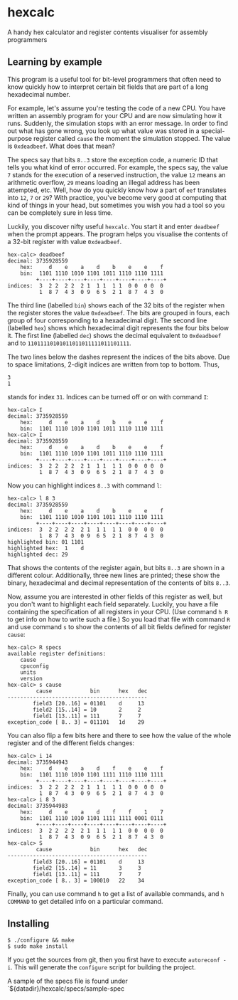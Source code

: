 # hexcalc
A handy hex calculator and register contents visualiser for assembly programmers

## Learning by example

This program is a useful tool for bit-level programmers that often need to know
quickly how to interpret certain bit fields that are part of a long hexadecimal
number.

For example, let's assume you're testing the code of a new CPU.  You have
written an assembly program for your CPU and are now simulating how it runs.
Suddenly, the simulation stops with an error message.  In order to find out
what has gone wrong, you look up what value was stored in a special-purpose
register called `cause` the moment the simulation stopped.  The value is
`0xdeadbeef`.  What does that mean?

The specs say that bits `8..3` store the exception code, a numeric ID that
tells you what kind of error occurred.  For example, the specs say, the value
`7` stands for the execution of a reserved instruction, the value `12` means an
arithmetic overflow, `29` means loading an illegal address has been attempted,
etc.  Well, how do you quickly know how a part of `eef` translates into `12`,
`7` or `29`?  With practice, you've become very good at computing that kind of
things in your head, but sometimes you wish you had a tool so you can be
completely sure in less time.

Luckily, you discover nifty useful `hexcalc`.  You start it and enter
`deadbeef` when the prompt appears.  The program helps you visualise the
contents of a 32-bit register with value `0xdeadbeef`.

```
hex-calc> deadbeef
decimal: 3735928559
    hex:     d    e    a    d    b    e    e    f
    bin:  1101 1110 1010 1101 1011 1110 1110 1111
         +----+----+----+----+----+----+----+----+
indices:  3  2 2  2 2  2 1  1 1  1 1  0 0  0 0  0
          1  8 7  4 3  0 9  6 5  2 1  8 7  4 3  0
```

The third line (labelled `bin`) shows each of the 32 bits of the register when
the register stores the value `0xdeadbeef`.  The bits are grouped in fours,
each group of four corresponding to a hexadecimal digit.  The second line
(labelled `hex`) shows which hexadecimal digit represents the four bits below
it.  The first line (labelled `dec`) shows the decimal equivalent to
`0xdeadbeef` and to `11011110101011011011111011101111`.

The two lines below the dashes represent the indices of the bits above.  Due to
space limitations, 2-digit indices are written from top to bottom.  Thus,

```
3
1
```

stands for index `31`.  Indices can be turned off or on with command `I`:

```
hex-calc> I
decimal: 3735928559
    hex:     d    e    a    d    b    e    e    f
    bin:  1101 1110 1010 1101 1011 1110 1110 1111
hex-calc> I
decimal: 3735928559
    hex:     d    e    a    d    b    e    e    f
    bin:  1101 1110 1010 1101 1011 1110 1110 1111
         +----+----+----+----+----+----+----+----+
indices:  3  2 2  2 2  2 1  1 1  1 1  0 0  0 0  0
          1  8 7  4 3  0 9  6 5  2 1  8 7  4 3  0
```

Now you can highlight indices `8..3` with command `l`:

```
hex-calc> l 8 3
decimal: 3735928559
    hex:     d    e    a    d    b    e    e    f
    bin:  1101 1110 1010 1101 1011 1110 1110 1111
         +----+----+----+----+----+----+----+----+
indices:  3  2 2  2 2  2 1  1 1  1 1  0 0  0 0  0
          1  8 7  4 3  0 9  6 5  2 1  8 7  4 3  0
highlighted bin: 01 1101
highlighted hex:  1    d
highlighted dec: 29
```

That shows the contents of the register again, but bits `8..3` are shown in a
different colour.  Additionally, three new lines are printed; these show the
binary, hexadecimal and decimal representation of the contents of bits `8..3`.

Now, assume you are interested in other fields of this register as well, but
you don't want to highlight each field separately.  Luckily, you have a file
containing the specification of all registers in your CPU. (Use command `h R`
to get info on how to write such a file.)  So you load that file with command
`R` and use command `s` to show the contents of all bit fields defined for
register `cause`:

```
hex-calc> R specs
available register definitions:
    cause
    cpuconfig
    units
    version
hex-calc> s cause
         cause            bin      hex   dec
--------------------------------------------
        field3 [20..16] = 01101    d     13
        field2 [15..14] = 10       2     2
        field1 [13..11] = 111      7     7
exception_code [ 8.. 3] = 011101   1d    29
```

You can also flip a few bits here and there to see how the value of the whole
register and of the different fields changes:

```
hex-calc> i 14
decimal: 3735944943
    hex:     d    e    a    d    f    e    e    f
    bin:  1101 1110 1010 1101 1111 1110 1110 1111
         +----+----+----+----+----+----+----+----+
indices:  3  2 2  2 2  2 1  1 1  1 1  0 0  0 0  0
          1  8 7  4 3  0 9  6 5  2 1  8 7  4 3  0
hex-calc> i 8 3
decimal: 3735944983
    hex:     d    e    a    d    f    f    1    7
    bin:  1101 1110 1010 1101 1111 1111 0001 0111
         +----+----+----+----+----+----+----+----+
indices:  3  2 2  2 2  2 1  1 1  1 1  0 0  0 0  0
          1  8 7  4 3  0 9  6 5  2 1  8 7  4 3  0
hex-calc> S
         cause            bin      hex   dec
--------------------------------------------
        field3 [20..16] = 01101    d     13
        field2 [15..14] = 11       3     3
        field1 [13..11] = 111      7     7
exception_code [ 8.. 3] = 100010   22    34
```

Finally, you can use command `h` to get a list of available commands, and `h
COMMAND` to get detailed info on a particular command.

## Installing

```shell
$ ./configure && make
$ sudo make install
```

If you get the sources from git, then you first have to execute `autoreconf -i`. This
will generate the `configure` script for building the project.

A sample of the specs file is found under `${datadir}/hexcalc/specs/sample-spec
